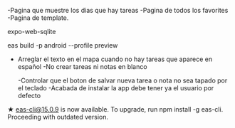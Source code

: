 <!-- Arreglar o Agregar -->

-Pagina que muestre los dias que hay tareas
-Pagina de todos los favorites
-Pagina de template.

<!-- Uninstall -->

expo-web-sqlite

<!-- Deploy Apk -->

eas build -p android --profile preview

<!-- TODO -->

- Arreglar el texto en el mapa cuando no hay tareas que aparece en español
  -No crear tareas ni notas en blanco

  -Controlar que el boton de salvar nueva tarea o nota no sea tapado por el teclado
  -Acabada de instalar la app debe tener ya el usuario por defecto

★ eas-cli@15.0.9 is now available.
To upgrade, run npm install -g eas-cli.
Proceeding with outdated version.
